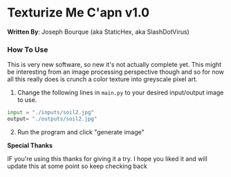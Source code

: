 # Texturize Me C'apn v1.0

**Written By**: Joseph Bourque (aka StaticHex, aka SlashDotVirus)

### How To Use

This is very new software, so new it's not actually complete yet. This might be interesting from an image processing perspective though and so for now all this really does is crunch a color texture into greyscale pixel art. 

1. Change the following lines in `main.py` to your desired input/output image to use. 
```python
input = "./inputs/soil2.jpg"
output= "./outputs/soil2.jpg"
```
2. Run the program and click "generate image"

**Special Thanks**

IF you're using this thanks for giving it a try. I hope you liked it and will update this at some point so keep checking back